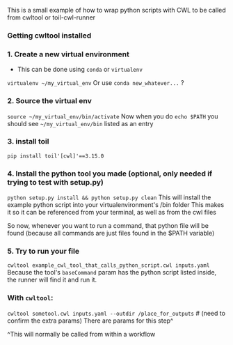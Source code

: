 This is a small example of how to wrap python scripts with CWL to be called from cwltool or toil-cwl-runner

### Getting cwltool installed

### 1. Create a new virtual environment

- This can be done using `conda` or `virtualenv`

`virtualenv ~/my_virtual_env`
Or use `conda new_whatever...` ?

### 2. Source the virtual env
`source ~/my_virtual_env/bin/activate`
Now when you do `echo $PATH` you should see `~/my_virtual_env/bin` listed as an entry

### 3. install toil
`pip install toil'[cwl]'==3.15.0`

### 4. Install the python tool you made (optional, only needed if trying to test with setup.py)
`python setup.py install && python setup.py clean`
This will install the example python script into your virtualenvironment's /bin folder
This makes it so it can be referenced from your terminal, as well as from the cwl files

So now, whenever you want to run a command, that python file will be found (because all commands are just files found in the $PATH variable)

### 5. Try to run your file
`cwltool example_cwl_tool_that_calls_python_script.cwl inputs.yaml`
Because the tool's `baseCommand` param has the python script listed inside, 
the runner will find it and run it.

### With `cwltool`:
`cwltool sometool.cwl inputs.yaml --outdir /place_for_outputs` # (need to confirm the extra params)
There are params for this step^

^This will normally be called from within a workflow

